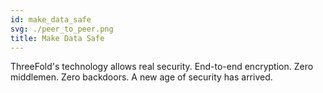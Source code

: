 ```yaml
---
id: make_data_safe
svg: ./peer_to_peer.png
title: Make Data Safe
---
```


ThreeFold's technology allows real security. End-to-end encryption. Zero middlemen. Zero backdoors. A new age of security has arrived. 
